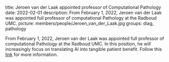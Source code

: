 title: Jeroen van der Laak appointed professor of Computational Pathology
date: 2022-02-01
description: From February 1, 2022, Jeroen van der Laak was appointed full professor of computational Pathology at the Radboud UMC.
picture: members/people/Jeroen_van_der_Laak.jpg
groups: diag, pathology

From February 1, 2022, Jeroen van der Laak was appointed full professor of computational Pathology at the Radboud UMC. In this position, he will increasingly focus on translating AI into tangible patient benefit. Follow this [link](https://www.ru.nl/english/news-agenda/news/vm/2022/february/jeroen-van-der-laak-appointed-professor/) for more information.